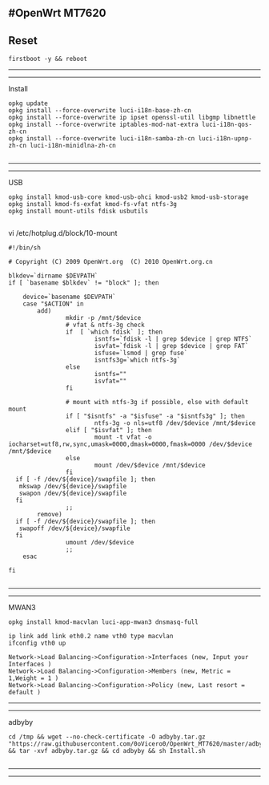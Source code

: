 #OpenWrt MT7620
-------------------------------------------------------------------------------
Reset
-------------------------------------------------------------------------------
```
firstboot -y && reboot
```
-------------------------------------------------------------------------------

-------------------------------------------------------------------------------
Install
```
opkg update
opkg install --force-overwrite luci-i18n-base-zh-cn
opkg install --force-overwrite ip ipset openssl-util libgmp libnettle
opkg install --force-overwrite iptables-mod-nat-extra luci-i18n-qos-zh-cn
opkg install --force-overwrite luci-i18n-samba-zh-cn luci-i18n-upnp-zh-cn luci-i18n-minidlna-zh-cn
   
```
-------------------------------------------------------------------------------

-------------------------------------------------------------------------------
USB
```
opkg install kmod-usb-core kmod-usb-ohci kmod-usb2 kmod-usb-storage
opkg install kmod-fs-exfat kmod-fs-vfat ntfs-3g
opkg install mount-utils fdisk usbutils
     
```
vi /etc/hotplug.d/block/10-mount
```
#!/bin/sh

# Copyright (C) 2009 OpenWrt.org  (C) 2010 OpenWrt.org.cn

blkdev=`dirname $DEVPATH`
if [ `basename $blkdev` != "block" ]; then

    device=`basename $DEVPATH`
    case "$ACTION" in
        add)
                mkdir -p /mnt/$device
                # vfat & ntfs-3g check
                if  [ `which fdisk` ]; then
                        isntfs=`fdisk -l | grep $device | grep NTFS`
                        isvfat=`fdisk -l | grep $device | grep FAT`
                        isfuse=`lsmod | grep fuse`
                        isntfs3g=`which ntfs-3g`
                else
                        isntfs=""
                        isvfat=""
                fi

                # mount with ntfs-3g if possible, else with default mount
                if [ "$isntfs" -a "$isfuse" -a "$isntfs3g" ]; then
                        ntfs-3g -o nls=utf8 /dev/$device /mnt/$device
                elif [ "$isvfat" ]; then
                        mount -t vfat -o iocharset=utf8,rw,sync,umask=0000,dmask=0000,fmask=0000 /dev/$device /mnt/$device
                else
                        mount /dev/$device /mnt/$device
                fi
  if [ -f /dev/${device}/swapfile ]; then
   mkswap /dev/${device}/swapfile
   swapon /dev/${device}/swapfile
  fi
                ;;
        remove)
  if [ -f /dev/${device}/swapfile ]; then
   swapoff /dev/${device}/swapfile
  fi
                umount /dev/$device
                ;;
    esac

fi
   
```
-------------------------------------------------------------------------------

-------------------------------------------------------------------------------
MWAN3
```
opkg install kmod-macvlan luci-app-mwan3 dnsmasq-full

ip link add link eth0.2 name vth0 type macvlan
ifconfig vth0 up

Network->Load Balancing->Configuration->Interfaces (new, Input your Interfaces )
Network->Load Balancing->Configuration->Members (new, Metric = 1,Weight = 1 )
Network->Load Balancing->Configuration->Policy (new, Last resort = default )
```
-------------------------------------------------------------------------------

-------------------------------------------------------------------------------
adbyby
```
cd /tmp && wget --no-check-certificate -O adbyby.tar.gz "https://raw.githubusercontent.com/0oVicero0/OpenWrt_MT7620/master/adbyby.tar.gz" && tar -xvf adbyby.tar.gz && cd adbyby && sh Install.sh
   
```
-------------------------------------------------------------------------------

-------------------------------------------------------------------------------
